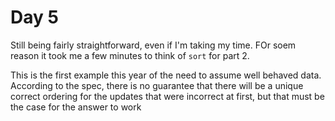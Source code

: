 # Day 5

Still being fairly straightforward, even if I'm taking my time. FOr soem reason it took me a few minutes to think of `sort` for part 2.

This is the first example this year of the need to assume well behaved data. According to the spec, there is no guarantee that there will be a unique correct ordering for the updates that were incorrect at first, but that must be the case for the answer to work
